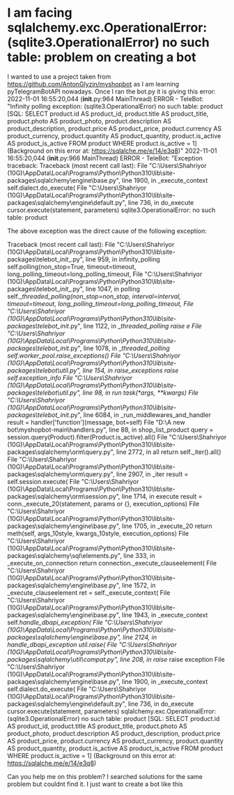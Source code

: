 
# I am facing sqlalchemy.exc.OperationalError: (sqlite3.OperationalError) no such table: problem on creating a bot

I wanted to use a project taken from https://github.com/AntonGlyzin/myshopbot as I am learning pyTelegramBotAPI nowadays. Once I ran the bot.py it is giving this error:
2022-11-01 16:55:20,044 (__init__.py:964 MainThread) ERROR - TeleBot: "Infinity polling exception: (sqlite3.OperationalError) no such table: product
[SQL: SELECT product.id AS product_id, product.title AS product_title, product.photo AS product_photo, product.description AS product_description, product.price AS product_price, product.currency AS product_currency, product.quantity AS product_quantity, product.is_active AS product_is_active 
FROM product 
WHERE product.is_active = 1]
(Background on this error at: https://sqlalche.me/e/14/e3q8)"
2022-11-01 16:55:20,044 (__init__.py:966 MainThread) ERROR - TeleBot: "Exception traceback:
Traceback (most recent call last):
  File "C:\Users\Shahriyor (10G)\AppData\Local\Programs\Python\Python310\lib\site-packages\sqlalchemy\engine\base.py", line 1900, in _execute_context
    self.dialect.do_execute(
  File "C:\Users\Shahriyor (10G)\AppData\Local\Programs\Python\Python310\lib\site-packages\sqlalchemy\engine\default.py", line 736, in do_execute
    cursor.execute(statement, parameters)
sqlite3.OperationalError: no such table: product

The above exception was the direct cause of the following exception:

Traceback (most recent call last):
  File "C:\Users\Shahriyor (10G)\AppData\Local\Programs\Python\Python310\lib\site-packages\telebot\__init__.py", line 959, in infinity_polling
    self.polling(non_stop=True, timeout=timeout, long_polling_timeout=long_polling_timeout,
  File "C:\Users\Shahriyor (10G)\AppData\Local\Programs\Python\Python310\lib\site-packages\telebot\__init__.py", line 1047, in polling
    self.__threaded_polling(non_stop=non_stop, interval=interval, timeout=timeout, long_polling_timeout=long_polling_timeout,
  File "C:\Users\Shahriyor (10G)\AppData\Local\Programs\Python\Python310\lib\site-packages\telebot\__init__.py", line 1122, in __threaded_polling
    raise e
  File "C:\Users\Shahriyor (10G)\AppData\Local\Programs\Python\Python310\lib\site-packages\telebot\__init__.py", line 1078, in __threaded_polling
    self.worker_pool.raise_exceptions()
  File "C:\Users\Shahriyor (10G)\AppData\Local\Programs\Python\Python310\lib\site-packages\telebot\util.py", line 154, in raise_exceptions
    raise self.exception_info
  File "C:\Users\Shahriyor (10G)\AppData\Local\Programs\Python\Python310\lib\site-packages\telebot\util.py", line 98, in run
    task(*args, **kwargs)
  File "C:\Users\Shahriyor (10G)\AppData\Local\Programs\Python\Python310\lib\site-packages\telebot\__init__.py", line 6084, in _run_middlewares_and_handler
    result = handler['function'](message, bot=self)
  File "D:\A new bot\myshopbot-main\handlers.py", line 88, in shop_list_product
    query = session.query(Product).filter(Product.is_active).all()
  File "C:\Users\Shahriyor (10G)\AppData\Local\Programs\Python\Python310\lib\site-packages\sqlalchemy\orm\query.py", line 2772, in all
    return self._iter().all()
  File "C:\Users\Shahriyor (10G)\AppData\Local\Programs\Python\Python310\lib\site-packages\sqlalchemy\orm\query.py", line 2907, in _iter
    result = self.session.execute(
  File "C:\Users\Shahriyor (10G)\AppData\Local\Programs\Python\Python310\lib\site-packages\sqlalchemy\orm\session.py", line 1714, in execute
    result = conn._execute_20(statement, params or {}, execution_options)
  File "C:\Users\Shahriyor (10G)\AppData\Local\Programs\Python\Python310\lib\site-packages\sqlalchemy\engine\base.py", line 1705, in _execute_20
    return meth(self, args_10style, kwargs_10style, execution_options)
  File "C:\Users\Shahriyor (10G)\AppData\Local\Programs\Python\Python310\lib\site-packages\sqlalchemy\sql\elements.py", line 333, in _execute_on_connection
    return connection._execute_clauseelement(
  File "C:\Users\Shahriyor (10G)\AppData\Local\Programs\Python\Python310\lib\site-packages\sqlalchemy\engine\base.py", line 1572, in _execute_clauseelement
    ret = self._execute_context(
  File "C:\Users\Shahriyor (10G)\AppData\Local\Programs\Python\Python310\lib\site-packages\sqlalchemy\engine\base.py", line 1943, in _execute_context
    self._handle_dbapi_exception(
  File "C:\Users\Shahriyor (10G)\AppData\Local\Programs\Python\Python310\lib\site-packages\sqlalchemy\engine\base.py", line 2124, in _handle_dbapi_exception
    util.raise_(
  File "C:\Users\Shahriyor (10G)\AppData\Local\Programs\Python\Python310\lib\site-packages\sqlalchemy\util\compat.py", line 208, in raise_
    raise exception
  File "C:\Users\Shahriyor (10G)\AppData\Local\Programs\Python\Python310\lib\site-packages\sqlalchemy\engine\base.py", line 1900, in _execute_context
    self.dialect.do_execute(
  File "C:\Users\Shahriyor (10G)\AppData\Local\Programs\Python\Python310\lib\site-packages\sqlalchemy\engine\default.py", line 736, in do_execute
    cursor.execute(statement, parameters)
sqlalchemy.exc.OperationalError: (sqlite3.OperationalError) no such table: product
[SQL: SELECT product.id AS product_id, product.title AS product_title, product.photo AS product_photo, product.description AS product_description, product.price AS product_price, product.currency AS product_currency, product.quantity AS product_quantity, product.is_active AS product_is_active 
FROM product 
WHERE product.is_active = 1]
(Background on this error at: https://sqlalche.me/e/14/e3q8)

Can you help me on this problem?
I searched solutions for the same problem but couldnt find it. I just want to create a bot like this

        